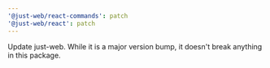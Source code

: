 ```yaml
---
'@just-web/react-commands': patch
'@just-web/react': patch
---
```


Update just-web. While it is a major version bump, it doesn't break anything in this package.
